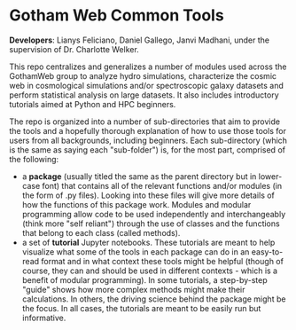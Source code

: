 # Gotham Web Common Tools 

**Developers**: Lianys Feliciano, Daniel Gallego, Janvi Madhani, under the supervision of Dr. Charlotte Welker.  

This repo centralizes and generalizes a number of modules used across the GothamWeb group to analyze hydro simulations, characterize the cosmic web in cosmological 
simulations and/or spectroscopic galaxy datasets and perform statistical analysis on large datasets. It also includes introductory tutorials aimed at Python and HPC beginners.

The repo is organized into a number of sub-directories that aim to provide the tools and a hopefully thorough explanation of how to use those tools for users from all backgrounds, including beginners. Each sub-directory (which is the same as saying each "sub-folder") is, for the most part, comprised of the following: 

- a **package** (usually titled the same as the parent directory but in lower-case font) that contains all of the relevant functions and/or modules (in the form of .py files). Looking into these files will give more details of how the functions of this package work. Modules and modular programming allow code to be used independently and interchangeably (think more "self reliant") through the use of classes and the functions that belong to each class (called methods).
- a set of **tutorial** Jupyter notebooks. These tutorials are meant to help visualize what some of the tools in each package can do in an easy-to-read format and in what context these tools might be helpful (though of course, they can and should be used in different contexts - which is a benefit of modular programming). In some tutorials, a step-by-step "guide" shows how more complex methods might make their calculations. In others, the driving science behind the package might be the focus. In all cases, the tutorials are meant to be easily run but informative. 
    
    